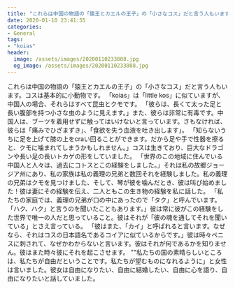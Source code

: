 ```yaml
---
title: "これらは中国の物語の「猿王とカエルの王子」の「小さなコス」だと言う人もいます。"
date: 2020-01-10 23:41:55
categories:
- General
tags:
- "koias"
header:
  image: /assets/images/20200110233808.jpg
  og_image: /assets/images/20200110233808.jpg
---
```


これらは中国の物語の「猿王とカエルの王子」の「小さなコス」だと言う人もいます。コスは基本的に小動物です。 「koias」は「little kos」に似ていますが、中国人の場合、それらはすべて昆虫とクモです。 「彼らは、長くて太った足と長い腹部を持つ小さな虫のように見えます。」また、彼らは非常に有毒です。中国人は、ブーツを着用せずに触ってはいけないと言っています。さもなければ、彼らは「痛みでひざまずき」、「食欲を失う血液を吐き出します」。 「知らないうちに足を上げて膝の上をcraい回ることができます。だから足や手で性器を擦ると、クモに噛まれてしまうかもしれません。」コスは生きており、巨大なドラゴンや長い足の長いトカゲの形をしていました。 「世界のこの地域に住んでいる中国人と人々は、過去にコトスとこの経験をしました。」それは私の故郷ジョージア州にあり、私の家族は私の義理の兄弟と数回それを経験しました。私の義理の兄弟はクモを見つけました、そして、琴が彼を噛んだとき、彼は叫び始めました！彼は妻にその経験を伝え、二人ともこの生き物の経験を私に話した。 「私たちの家庭では、義理の兄弟が口の中にあったので「タク」と呼んでいます。「ハク、ハク」と言うのを聞いたこともあります。」彼は常に彼がこの経験をした世界で唯一の人だと思っていること。彼はそれが「彼の魂を通してそれを聞いている」とさえ言っている。 「彼はまた、「カイ」と呼ばれると言います。なぜなら、それはコスの日本語名であるコイアに似ているからです。」彼は時々ペニスに刺されて、なぜかわからないと言います。彼はそれが何であるかを知りません。彼はまた時々彼にそれを起こさせます。 &quot;&quot;私たちの国の素晴らしいところは、私たちが自由だということです。私たちが望むものになれるように」と女性は言いました。彼女は自由になりたい、自由に結婚したい、自由に心を語り、自由になりたいと話していました。
